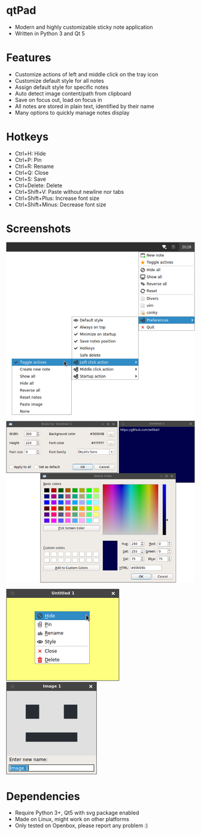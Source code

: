 # qtPad
- Modern and highly customizable sticky note application
- Written in Python 3 and Qt 5

# Features
- Customize actions of left and middle click on the tray icon
- Customize default style for all notes
- Assign default style for specific notes
- Auto detect image content/path from clipboard
- Save on focus out, load on focus in
- All notes are stored in plain text, identified by their name
- Many options to quickly manage notes display

# Hotkeys
- Ctrl+H: Hide
- Ctrl+P: Pin
- Ctrl+R: Rename
- Ctrl+Q: Close
- Ctrl+S: Save
- Ctrl+Delete: Delete 
- Ctrl+Shift+V: Paste without newline nor tabs
- Ctrl+Shift+Plus: Increase font size
- Ctrl+Shift+Minus: Decrease font size

# Screenshots
![alt tag](https://raw.githubusercontent.com/willbelr/qtpad/master/screenshots/mother.png)
![alt tag](https://raw.githubusercontent.com/willbelr/qtpad/master/screenshots/style.png)

![alt tag](https://raw.githubusercontent.com/willbelr/qtpad/master/screenshots/child.png)
![alt tag](https://raw.githubusercontent.com/willbelr/qtpad/master/screenshots/rename.png)

# Dependencies
- Require Python 3+, Qt5 with svg package enabled 
- Made on Linux, might work on other platforms
- Only tested on Openbox, please report any problem :)
